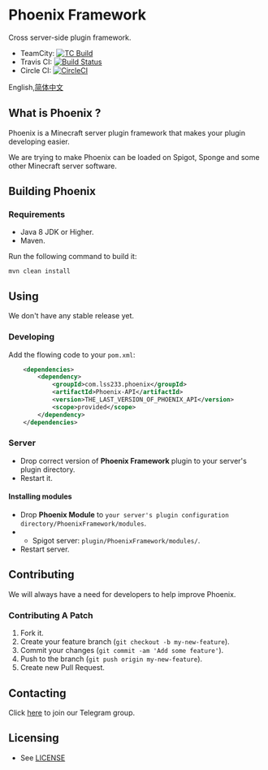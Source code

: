 # Phoenix Framework

Cross server-side plugin framework.

* TeamCity: <a href="https://ci.lss233.com/viewType.html?buildTypeId=PhoenixFramework_API&guest=1"><img src="https://ci.lss233.com/app/rest/builds/buildType:(id:PhoenixFramework_API)/statusIcon" alt="TC Build"/></a> 
* Travis CI: [![Build Status](https://travis-ci.org/ThePhoenixMC/PhoenixAPI.svg?branch=master)](https://travis-ci.org/ThePhoenixMC/PhoenixAPI)
* Circle CI: [![CircleCI](https://circleci.com/gh/ThePhoenixMC/PhoenixAPI.svg?style=svg)](https://circleci.com/gh/ThePhoenixMC/PhoenixAPI)


English,[简体中文](README.zhcn.md)

## What is Phoenix ?

Phoenix is a Minecraft server plugin framework that makes your plugin developing easier.

We are trying to make Phoenix can be loaded on Spigot, Sponge and some other Minecraft server software.
## Building Phoenix

### Requirements

- Java 8 JDK or Higher.
- Maven.

Run the following command to build it:

`mvn clean install`

## Using

We don't have any stable release yet.

### Developing

Add the flowing code to your `pom.xml`:

```xml
    <dependencies>
        <dependency>
            <groupId>com.lss233.phoenix</groupId>
            <artifactId>Phoenix-API</artifactId>
            <version>THE_LAST_VERSION_OF_PHOENIX_API</version>
            <scope>provided</scope>
        </dependency>
    </dependencies>
```

### Server

* Drop correct version of **Phoenix Framework** plugin to your server's plugin directory.
* Restart it.

#### Installing modules

* Drop **Phoenix Module** to `your server's plugin configuration directory/PhoenixFramework/modules`.
* * Spigot server: `plugin/PhoenixFramework/modules/`.
* Restart server.

## Contributing

We will always have a need for developers to help improve Phoenix.

### Contributing A Patch

1. Fork it.
2. Create your feature branch (`git checkout -b my-new-feature`).
3. Commit your changes (`git commit -am 'Add some feature'`).
4. Push to the branch (`git push origin my-new-feature`).
5. Create new Pull Request.

## Contacting

Click [here](https://t.me/PhoenixMCDev) to join our Telegram group.

## Licensing

* See [LICENSE](LICENSE)

